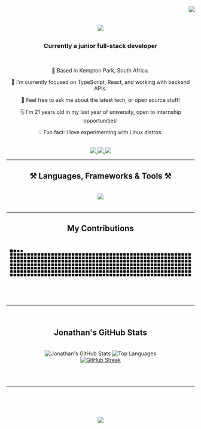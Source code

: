 <img align="right" src="https://visitor-badge.laobi.icu/badge?page_id=badtzmaruu.badtzmaruu&format=true"/>

<h1 align="center">
    <img src="https://readme-typing-svg.herokuapp.com/?font=Righteous&size=35&center=true&vCenter=true&width=500&height=70&color=d79921&duration=4000&lines=Hi+I'm+Jonathan+Joubert!;Feel+free+to+squiz!;" />
</h1>

<h3 align="center">Currently a junior full-stack developer</h3>

<br/>

<div align="center">

<p>📍 Based in Kempton Park, South Africa. </p>
<p>🧠 I’m currently focused on TypeScript, React, and working with backend APIs.  </p>
<p>💬 Feel free to ask me about the latest tech, or open source stuff!</p>
<p>🗓️ I'm 21 years old in my last year of university, open to internship opportunities!</p>
<p>💡 Fun fact: I love experimenting with Linux distros.</p>

</div>

<br/>

<div align="center"> 
  <a href="mailto:rjoubert@fibco.co.za" target="_blank">
    <img src="https://img.shields.io/badge/Email-_-blue?style=for-the-badge&logo=maildotru&logoColor=white" />
  </a>
  <a href="https://jjoubert.fibco.co.za" target="_blank">
    <img src="https://img.shields.io/badge/Website-_-blue?style=for-the-badge&logo=google-chrome&logoColor=white" />
  </a>
  <a href="https://www.linkedin.com/in/jr-joubert/" target="_blank">
    <img src="https://img.shields.io/badge/LinkedIn-_-0077B5?style=for-the-badge&logo=linkedin&logoColor=white" />
  </a>
</div>


<hr/>

<h2 align="center">⚒️ Languages, Frameworks & Tools ⚒️</h2>
<br/>
<div align="center">
  <img src="https://skillicons.dev/icons?i=html,css,js,react,nodejs,bun,tailwind,bootstrap,python,cs,java,mongodb,mysql,git,github,linux,vscode,wordpress,windows,vscodium,vite,vim,visualstudio,unity,ubuntu,ts,tensorflow,sklearn,replit,regex,redhat,raspberrypi,qt,powershell,postgres,opencv,npm,notion,nginx,netlify,neovim,mint,debian,docker,kali,gtk,flutter,dart,dotnet,bots,blender,bash,arduino,arch,anaconda,androidstudio," /><br>
</div>

<br/>
<hr/>

<div align="center">
  <h2>My Contributions</h2>
  <br>
  <img alt="snake eating my contributions" src="https://github.com/badtzmaruu/badtzmaruu/blob/output/github-contribution-grid-snake.svg" />
</div>

<br/><hr/><br/>

<h2 align="center">Jonathan's GitHub Stats</h2>
<br>
<div align="center">
    <img src="https://github-readme-stats.vercel.app/api?username=badtzmaruu&show_icons=true&theme=gruvbox&rank_icon=github&border_radius=10" alt="Jonathan's GitHub Stats" width="400" />
    <img src="https://github-readme-stats.vercel.app/api/top-langs/?username=badtzmaruu&layout=compact&theme=gruvbox&border_radius=10" alt="Top Languages" width="340" />   
<br>
    <a href="https://git.io/streak-stats"><img src="https://github-readme-streak-stats.herokuapp.com?user=badtzmaruu&theme=gruvbox" alt="GitHub Streak" /></a>
</div>
 

<br/><br/>
<hr/>
<br/>

<h1 align="center">
    <img src="https://readme-typing-svg.herokuapp.com/?font=Righteous&size=35&center=true&vCenter=true&width=500&height=70&color=d79921&duration=4000&lines=Thank+You!;For+Visiting+My+Profile!;" />
</h1>

<br/>
